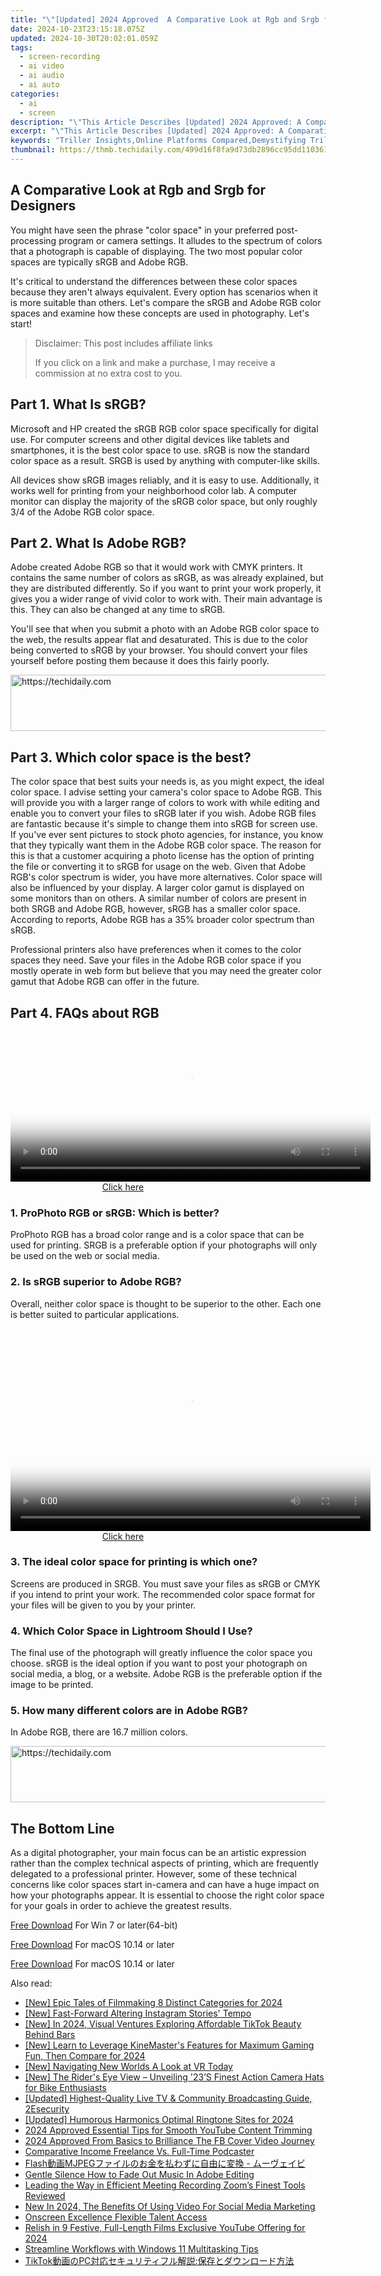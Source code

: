 ```yaml
---
title: "\"[Updated] 2024 Approved  A Comparative Look at Rgb and Srgb for Designers\""
date: 2024-10-23T23:15:18.075Z
updated: 2024-10-30T20:02:01.059Z
tags: 
  - screen-recording
  - ai video
  - ai audio
  - ai auto
categories: 
  - ai
  - screen
description: "\"This Article Describes [Updated] 2024 Approved: A Comparative Look at Rgb and Srgb for Designers\""
excerpt: "\"This Article Describes [Updated] 2024 Approved: A Comparative Look at Rgb and Srgb for Designers\""
keywords: "Triller Insights,Online Platforms Compared,Demystifying Triller,Digital Platform Analysis,Comparing Video Chat Apps,Unique Online Services,Triller vs Peers"
thumbnail: https://thmb.techidaily.com/499d16f8fa9d73db2896cc95dd1103614d6afb1a8c7743ea30004b41e37daeda.jpg
---
```


## A Comparative Look at Rgb and Srgb for Designers

You might have seen the phrase "color space" in your preferred post-processing program or camera settings. It alludes to the spectrum of colors that a photograph is capable of displaying. The two most popular color spaces are typically sRGB and Adobe RGB.

It's critical to understand the differences between these color spaces because they aren't always equivalent. Every option has scenarios when it is more suitable than others. Let's compare the sRGB and Adobe RGB color spaces and examine how these concepts are used in photography. Let's start!

>  Disclaimer: This post includes affiliate links
>
>  If you click on a link and make a purchase, I may receive a commission at no extra cost to you.
>

## Part 1\. What Is sRGB?

Microsoft and HP created the sRGB RGB color space specifically for digital use. For computer screens and other digital devices like tablets and smartphones, it is the best color space to use. sRGB is now the standard color space as a result. SRGB is used by anything with computer-like skills.

All devices show sRGB images reliably, and it is easy to use. Additionally, it works well for printing from your neighborhood color lab. A computer monitor can display the majority of the sRGB color space, but only roughly 3/4 of the Adobe RGB color space.

## Part 2\. What Is Adobe RGB?

Adobe created Adobe RGB so that it would work with CMYK printers. It contains the same number of colors as sRGB, as was already explained, but they are distributed differently. So if you want to print your work properly, it gives you a wider range of vivid color to work with. Their main advantage is this. They can also be changed at any time to sRGB.

You'll see that when you submit a photo with an Adobe RGB color space to the web, the results appear flat and desaturated. This is due to the color being converted to sRGB by your browser. You should convert your files yourself before posting them because it does this fairly poorly.

<!-- affiliate ads begin -->
<a href="https://unicoeye.pxf.io/c/5597632/2134234/18498" target="_top" id="2134234">
  <img src="//a.impactradius-go.com/display-ad/18498-2134234" border="0" alt="https://techidaily.com" width="728" height="90"/>
</a>
<img height="0" width="0" src="https://unicoeye.pxf.io/i/5597632/2134234/18498" style="position:absolute;visibility:hidden;" border="0" />
<!-- affiliate ads end -->

## Part 3\. Which color space is the best?

The color space that best suits your needs is, as you might expect, the ideal color space. I advise setting your camera's color space to Adobe RGB. This will provide you with a larger range of colors to work with while editing and enable you to convert your files to sRGB later if you wish. Adobe RGB files are fantastic because it's simple to change them into sRGB for screen use. If you've ever sent pictures to stock photo agencies, for instance, you know that they typically want them in the Adobe RGB color space. The reason for this is that a customer acquiring a photo license has the option of printing the file or converting it to sRGB for usage on the web. Given that Adobe RGB's color spectrum is wider, you have more alternatives. Color space will also be influenced by your display. A larger color gamut is displayed on some monitors than on others. A similar number of colors are present in both SRGB and Adobe RGB, however, sRGB has a smaller color space. According to reports, Adobe RGB has a 35% broader color spectrum than sRGB.

Professional printers also have preferences when it comes to the color spaces they need. Save your files in the Adobe RGB color space if you mostly operate in web form but believe that you may need the greater color gamut that Adobe RGB can offer in the future.

## Part 4\. FAQs about RGB

<!-- affiliate ads begin -->
<span id="1993650">
					<video width="576" height="240" style="cursor:pointer"
           poster="//a.impactradius-go.com/display-clicktoplayimage/1993650.png"
           onclick="if(!this.playClicked){this.play();this.setAttribute('controls',true);this.playClicked=true;}">
	   <source src="//a.impactradius-go.com/display-ad/22993-1993650">
	   <img src="//a.impactradius-go.com/display-clicktoplayimage/1993650.png" style="border: none; height: 100%; width: 100%; object-fit: contain">
	</video>
	<div style="width:360px;text-align:center"><a href="javascript:window.open(decodeURIComponent('https%3A%2F%2Fhomestyler.sjv.io%2Fc%2F5597632%2F1993650%2F22993'), '_blank');void(0);">Click here</a></div>
</span>
<img height="0" width="0" src="https://imp.pxf.io/i/5597632/1993650/22993" style="position:absolute;visibility:hidden;" border="0" />
<!-- affiliate ads end -->

### 1\. ProPhoto RGB or sRGB: Which is better?

ProPhoto RGB has a broad color range and is a color space that can be used for printing. SRGB is a preferable option if your photographs will only be used on the web or social media.

### 2\. Is sRGB superior to Adobe RGB?

Overall, neither color space is thought to be superior to the other. Each one is better suited to particular applications.

<!-- affiliate ads begin -->
<span id="1160850">
					<video width="576" height="324" style="cursor:pointer"
           poster="//a.impactradius-go.com/display-clicktoplayimage/1160850.png"
           onclick="if(!this.playClicked){this.play();this.setAttribute('controls',true);this.playClicked=true;}">
	   <source src="//a.impactradius-go.com/display-ad/14559-1160850">
	   <img src="//a.impactradius-go.com/display-clicktoplayimage/1160850.png" style="border: none; height: 100%; width: 100%; object-fit: contain">
	</video>
	<div style="width:360px;text-align:center"><a href="javascript:window.open(decodeURIComponent('https%3A%2F%2Fpropmoneyinc.pxf.io%2Fc%2F5597632%2F1160850%2F14559'), '_blank');void(0);">Click here</a></div>
</span>
<img height="0" width="0" src="https://imp.pxf.io/i/5597632/1160850/14559" style="position:absolute;visibility:hidden;" border="0" />
<!-- affiliate ads end -->

### 3\. The ideal color space for printing is which one?

Screens are produced in SRGB. You must save your files as sRGB or CMYK if you intend to print your work. The recommended color space format for your files will be given to you by your printer.

### 4\. Which Color Space in Lightroom Should I Use?

The final use of the photograph will greatly influence the color space you choose. sRGB is the ideal option if you want to post your photograph on social media, a blog, or a website. Adobe RGB is the preferable option if the image to be printed.

### 5\. How many different colors are in Adobe RGB?

In Adobe RGB, there are 16.7 million colors.

<!-- affiliate ads begin -->
<a href="https://aligracehair.sjv.io/c/5597632/2080333/19272" target="_top" id="2080333">
  <img src="//a.impactradius-go.com/display-ad/19272-2080333" border="0" alt="https://techidaily.com" width="728" height="90"/>
</a>
<img height="0" width="0" src="https://aligracehair.sjv.io/i/5597632/2080333/19272" style="position:absolute;visibility:hidden;" border="0" />
<!-- affiliate ads end -->

## The Bottom Line

As a digital photographer, your main focus can be an artistic expression rather than the complex technical aspects of printing, which are frequently delegated to a professional printer. However, some of these technical concerns like color spaces start in-camera and can have a huge impact on how your photographs appear. It is essential to choose the right color space for your goals in order to achieve the greatest results.

[Free Download](https://tools.techidaily.com/wondershare/filmora/download/) For Win 7 or later(64-bit)

[Free Download](https://tools.techidaily.com/wondershare/filmora/download/) For macOS 10.14 or later

[Free Download](https://tools.techidaily.com/wondershare/filmora/download/) For macOS 10.14 or later

<ins class="adsbygoogle"
     style="display:block"
     data-ad-format="autorelaxed"
     data-ad-client="ca-pub-7571918770474297"
     data-ad-slot="1223367746"></ins>

<ins class="adsbygoogle"
     style="display:block"
     data-ad-format="autorelaxed"
     data-ad-client="ca-pub-7571918770474297"
     data-ad-slot="1223367746"></ins>



<ins class="adsbygoogle"
     style="display:block"
     data-ad-client="ca-pub-7571918770474297"
     data-ad-slot="8358498916"
     data-ad-format="auto"
     data-full-width-responsive="true"></ins>


<span class="atpl-alsoreadstyle">Also read:</span>
<div><ul>
<li><a href="https://fox-friendly.techidaily.com/new-epic-tales-of-filmmaking-8-distinct-categories-for-2024/"><u>[New] Epic Tales of Filmmaking 8 Distinct Categories for 2024</u></a></li>
<li><a href="https://some-knowledge.techidaily.com/new-fast-forward-altering-instagram-stories-tempo/"><u>[New] Fast-Forward Altering Instagram Stories' Tempo</u></a></li>
<li><a href="https://fox-friendly.techidaily.com/new-in-2024-visual-ventures-exploring-affordable-tiktok-beauty-behind-bars/"><u>[New] In 2024, Visual Ventures Exploring Affordable TikTok Beauty Behind Bars</u></a></li>
<li><a href="https://fox-friendly.techidaily.com/new-learn-to-leverage-kinemasters-features-for-maximum-gaming-fun-then-compare-for-2024/"><u>[New] Learn to Leverage KineMaster's Features for Maximum Gaming Fun, Then Compare for 2024</u></a></li>
<li><a href="https://fox-friendly.techidaily.com/new-navigating-new-worlds-a-look-at-vr-today/"><u>[New] Navigating New Worlds A Look at VR Today</u></a></li>
<li><a href="https://fox-friendly.techidaily.com/new-the-riders-eye-view-unveiling-23s-finest-action-camera-hats-for-bike-enthusiasts/"><u>[New] The Rider's Eye View – Unveiling '23’S Finest Action Camera Hats for Bike Enthusiasts</u></a></li>
<li><a href="https://fox-friendly.techidaily.com/updated-highest-quality-live-tv-and-community-broadcasting-guide-2esecurity/"><u>[Updated] Highest-Quality Live TV & Community Broadcasting Guide, 2Esecurity</u></a></li>
<li><a href="https://fox-friendly.techidaily.com/updated-humorous-harmonics-optimal-ringtone-sites-for-2024/"><u>[Updated] Humorous Harmonics Optimal Ringtone Sites for 2024</u></a></li>
<li><a href="https://youtube-clips.techidaily.com/2024-approved-essential-tips-for-smooth-youtube-content-trimming/"><u>2024 Approved Essential Tips for Smooth YouTube Content Trimming</u></a></li>
<li><a href="https://facebook-video-files.techidaily.com/2024-approved-from-basics-to-brilliance-the-fb-cover-video-journey/"><u>2024 Approved From Basics to Brilliance The FB Cover Video Journey</u></a></li>
<li><a href="https://vp-tips.techidaily.com/comparative-income-freelance-vs-full-time-podcaster/"><u>Comparative Income Freelance Vs. Full-Time Podcaster</u></a></li>
<li><a href="https://some-approaches.techidaily.com/flashmjpeg/"><u>Flash動画MJPEGファイルのお金を払わずに自由に変換 - ムーヴェイビ</u></a></li>
<li><a href="https://fox-friendly.techidaily.com/gentle-silence-how-to-fade-out-music-in-adobe-editing/"><u>Gentle Silence How to Fade Out Music In Adobe Editing</u></a></li>
<li><a href="https://on-screen-recording.techidaily.com/leading-the-way-in-efficient-meeting-recording-zooms-finest-tools-reviewed/"><u>Leading the Way in Efficient Meeting Recording Zoom’s Finest Tools Reviewed</u></a></li>
<li><a href="https://ai-video-editing.techidaily.com/new-in-2024-the-benefits-of-using-video-for-social-media-marketing/"><u>New In 2024, The Benefits Of Using Video For Social Media Marketing</u></a></li>
<li><a href="https://fox-friendly.techidaily.com/onscreen-excellence-flexible-talent-access/"><u>Onscreen Excellence Flexible Talent Access</u></a></li>
<li><a href="https://facebook-video-footage.techidaily.com/relish-in-9-festive-full-length-films-exclusive-youtube-offering-for-2024/"><u>Relish in 9 Festive, Full-Length Films Exclusive YouTube Offering for 2024</u></a></li>
<li><a href="https://win11.techidaily.com/streamline-workflows-with-windows-11-multitasking-tips/"><u>Streamline Workflows with Windows 11 Multitasking Tips</u></a></li>
<li><a href="https://tech-haven.techidaily.com/1726030607567-tiktokpc/"><u>TikTok動画のPC対応セキュリティフル解説:保存とダウンロード方法</u></a></li>
</ul></div>


